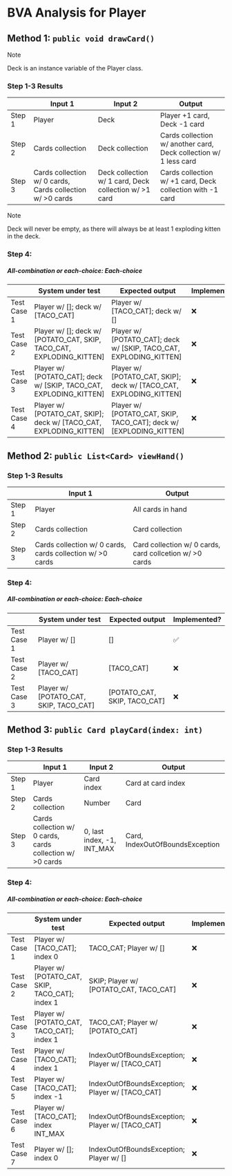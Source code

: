 # BVA Analysis for Player


## Method 1: ```public void drawCard()```

> [!NOTE]
> Deck is an instance variable of the Player class.

### Step 1-3 Results
|        | Input 1                                                   | Input 2                                               | Output                                                           |
|--------|-----------------------------------------------------------|-------------------------------------------------------|------------------------------------------------------------------|
| Step 1 | Player                                                    | Deck                                                  | Player +1 card, Deck -1 card                                     |
| Step 2 | Cards collection                                          | Deck collection                                       | Cards collection w/ another card, Deck collection w/ 1 less card |
| Step 3 | Cards collection w/ 0 cards, Cards collection w/ >0 cards | Deck collection w/ 1 card, Deck collection w/ >1 card | Cards collection w/ +1 card, Deck collection with -1 card        |

> [!NOTE]
> Deck will never be empty, as there will always be at least 1 exploding kitten in the deck.

### Step 4:
##### All-combination or each-choice: Each-choice

|             | System under test                                                    | Expected output                                                    | Implemented? |
|-------------|----------------------------------------------------------------------|--------------------------------------------------------------------|--------------|
| Test Case 1 | Player w/ []; deck w/ [TACO_CAT]                                     | Player w/ [TACO_CAT]; deck w/ []                                   | :x:          |
| Test Case 2 | Player w/ []; deck w/ [POTATO_CAT, SKIP, TACO_CAT, EXPLODING_KITTEN] | Player w/ [POTATO_CAT]; deck w/ [SKIP, TACO_CAT, EXPLODING_KITTEN] | :x:          |
| Test Case 3 | Player w/ [POTATO_CAT]; deck w/ [SKIP, TACO_CAT, EXPLODING_KITTEN]   | Player w/ [POTATO_CAT, SKIP]; deck w/ [TACO_CAT, EXPLODING_KITTEN] | :x:          |
| Test Case 4 | Player w/ [POTATO_CAT, SKIP]; deck w/ [TACO_CAT, EXPLODING_KITTEN]   | Player w/ [POTATO_CAT, SKIP, TACO_CAT]; deck w/ [EXPLODING_KITTEN] | :x:          |


## Method 2: ```public List<Card> viewHand()```
### Step 1-3 Results
|        | Input 1                                                   |  Output                                                 |
|--------|-----------------------------------------------------------|---------------------------------------------------------|
| Step 1 | Player                                                    | All cards in hand                                       |
| Step 2 | Cards collection                                          | Card collection                                         |
| Step 3 | Cards collection w/ 0 cards, cards collection w/ >0 cards | Card collection w/ 0 cards, card collcetion w/ >0 cards |

### Step 4:
##### All-combination or each-choice: Each-choice

|              | System under test                      | Expected output              | Implemented? |
|--------------|----------------------------------------|------------------------------|--------------|
| Test Case 1  | Player w/ []                           | []                           | :white_check_mark: |
| Test Case 2  | Player w/ [TACO_CAT]                   | [TACO_CAT]                   | :x:          |
| Test Case 3  | Player w/ [POTATO_CAT, SKIP, TACO_CAT] | [POTATO_CAT, SKIP, TACO_CAT] | :x:          |


## Method 3: ```public Card playCard(index: int)```
### Step 1-3 Results
|        | Input 1                                                   | Input 2                    | Output                          |
|--------|-----------------------------------------------------------|----------------------------|---------------------------------|
| Step 1 | Player                                                    | Card index                 | Card at card index              |
| Step 2 | Cards collection                                          | Number                     | Card                            |
| Step 3 | Cards collection w/ 0 cards, cards collection w/ >0 cards | 0, last index, -1, INT_MAX | Card, IndexOutOfBoundsException |

### Step 4:
##### All-combination or each-choice: Each-choice

|             | System under test                               | Expected output                                 | Implemented? |
|-------------|-------------------------------------------------|-------------------------------------------------|--------------|
| Test Case 1 | Player w/ [TACO_CAT]; index 0                   | TACO_CAT; Player w/ []                          | :x:          |
| Test Case 2 | Player w/ [POTATO_CAT, SKIP, TACO_CAT]; index 1 | SKIP; Player w/ [POTATO_CAT, TACO_CAT]          | :x:          |
| Test Case 3 | Player w/ [POTATO_CAT, TACO_CAT]; index 1       | TACO_CAT; Player w/ [POTATO_CAT]                | :x:          |
| Test Case 4 | Player w/ [TACO_CAT]; index 1                   | IndexOutOfBoundsException; Player w/ [TACO_CAT] | :x:          |
| Test Case 5 | Player w/ [TACO_CAT]; index -1                  | IndexOutOfBoundsException; Player w/ [TACO_CAT] | :x:          |
| Test Case 6 | Player w/ [TACO_CAT]; index INT_MAX             | IndexOutOfBoundsException; Player w/ [TACO_CAT] | :x:          |
| Test Case 7 | Player w/ []; index 0                           | IndexOutOfBoundsException; Player w/ []         | :x:          |

